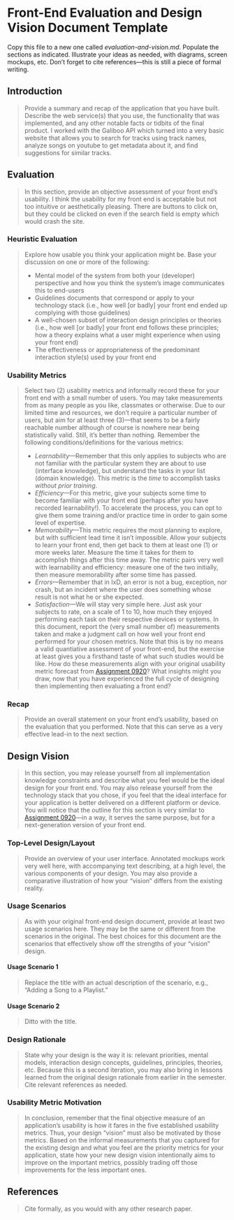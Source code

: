 # Front-End Evaluation and Design Vision Document Template
Copy this file to a new one called _evaluation-and-vision.md_. Populate the sections as indicated. Illustrate your ideas as needed, with diagrams, screen mockups, etc. Don’t forget to cite references—this is still a piece of formal writing.

## Introduction
> Provide a summary and recap of the application that you have built. Describe the web service(s) that you use, the functionality that was implemented, and any other notable facts or tidbits of the final product.
> I worked with the Galiboo API which turned into a very basic website that allows you to search for tracks using track names, analyze songs on youtube to get metadata about it, and find suggestions for similar tracks.

## Evaluation
> In this section, provide an objective assessment of your front end’s usability.
> I think the usability for my front end is acceptable but not too intuitive or aesthetically pleasing. There are buttons to click on, but they could be clicked on even if the search field is empty which would crash the site. 

### Heuristic Evaluation
> Explore how usable you think your application might be. Base your discussion on one or more of the following:
> - Mental model of the system from both your (developer) perspective and how you think the system’s image communicates this to end-users
> - Guidelines documents that correspond or apply to your technology stack (i.e., how well [or badly] your front end ended up complying with those guidelines)
> - A well-chosen subset of interaction design principles or theories (i.e., how well [or badly] your front end follows these principles; how a theory explains what a user might experience when using your front end)
> - The effectiveness or appropriateness of the predominant interaction style(s) used by your front end

### Usability Metrics
> Select two (2) usability metrics and informally record these for your front end with a small number of users. You may take measurements from as many people as you like, classmates or otherwise. Due to our limited time and resources, we don’t require a particular number of users, but aim for at least three (3)—that seems to be a fairly reachable number although of course is nowhere near being statistically valid. Still, it’s better than nothing.
> Remember the following conditions/definitions for the various metrics:
> - _Learnability_—Remember that this only applies to subjects who are not familiar with the particular system they are about to use (interface knowledge), but understand the tasks in your list (domain knowledge). This metric is the _time_ to accomplish tasks _without prior training_.
> - _Efficiency_—For this metric, give your subjects some time to become familiar with your front end (perhaps after you have recorded learnability!). To accelerate the process, you can opt to give them some training and/or practice time in order to gain some level of expertise.
> - _Memorability_—This metric requires the most planning to explore, but with sufficient lead time it isn’t impossible. Allow your subjects to learn your front end, then get back to them at least one (1) or more weeks later. Measure the time it takes for them to accomplish things after this time away. The metric pairs very well with learnability and efficiency: measure one of the two initially, then measure memorability after some time has passed.
> - _Errors_—Remember that in IxD, an error is not a bug, exception, nor crash, but an incident where the user does something whose result is not what he or she expected.
> - _Satisfaction_—We will stay very simple here. Just ask your subjects to rate, on a scale of 1 to 10, how much they enjoyed performing each task on their respective devices or systems.
> In this document, report the (very small number of) measurements taken and make a judgment call on how well your front end performed for your chosen metrics. Note that this is by no means a valid quantiative assessment of your front-end, but the exercise at least gives you a firsthand taste of what such studies would be like.
> How do these measurements align with your original usability metric forecast from [Assignment 0920](./front-end-design.md)? What insights might you draw, now that you have experienced the full cycle of designing then implementing then evaluating a front end?

### Recap
> Provide an overall statement on your front end’s usability, based on the evaluation that you performed. Note that this can serve as a very effective lead-in to the next section.

## Design Vision
> In this section, you may release yourself from all implementation knowledge constraints and describe what you feel would be the ideal design for your front end. You may also release yourself from the technology stack that you chose, if you feel that the ideal interface for your application is better delivered on a different platform or device. You will notice that the outline for this section is very similar to [Assignment 0920](./front-end-design.md)—in a way, it serves the same purpose, but for a next-generation version of your front end.

### Top-Level Design/Layout
> Provide an overview of your user interface. Annotated mockups work very well here, with accompanying text describing, at a high level, the various components of your design. You may also provide a comparative illustration of how your “vision” differs from the existing reality.

### Usage Scenarios
> As with your original front-end design document, provide at least two usage scenarios here. They may be the same or different from the scenarios in the original. The best choices for this document are the scenarios that effectively show off the strengths of your “vision” design.

#### Usage Scenario 1
> Replace the title with an actual description of the scenario, e.g., “Adding a Song to a Playlist.”

#### Usage Scenario 2
> Ditto with the title.

### Design Rationale
> State why your design is the way it is: relevant priorities, mental models, interaction design concepts, guidelines, principles, theories, etc. Because this is a second iteration, you may also bring in lessons learned from the original design rationale from earlier in the semester. Cite relevant references as needed.

### Usability Metric Motivation
> In conclusion, remember that the final objective measure of an application’s usability is how it fares in the five established usability metrics. Thus, your design “vision” must also be motivated by those metrics. Based on the informal measurements that you captured for the existing design and what you feel are the priority metrics for your application, state how your new design vision intentionally aims to improve on the important metrics, possibly trading off those improvements for the less important ones.

## References
> Cite formally, as you would with any other research paper.
